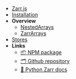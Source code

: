 * [Zarr.js](/)
* [Installation](/installation.md)
* **Overview**
  * [NestedArrays](/getting-started/nested-arrays.md)
  * [ZarrArrays](/getting-started/zarr-arrays.md)
* [Stores](/stores/)
* **Links**
    * [ 📦 NPM package](https://www.npmjs.com/package/zarr)
    * [ 🗂️ Github repository](https://github.com/gzuidhof/zarr.js)
    * [ 📘 Python Zarr docs](https://zarr.readthedocs.io/en/stable/)
